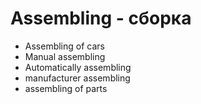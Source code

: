 # Assembling - сборка




- Assembling of cars
- Manual assembling
- Automatically assembling
- manufacturer assembling
- assembling of parts